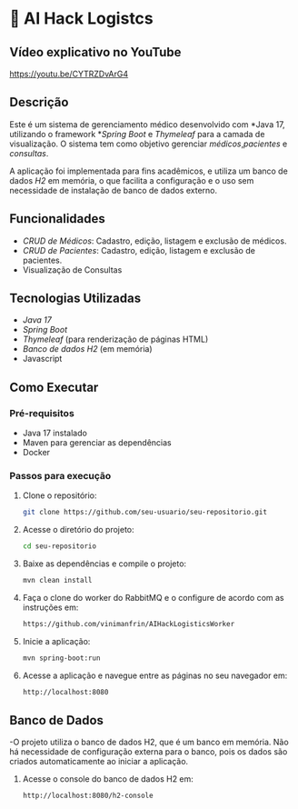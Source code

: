 # 🏥 AI Hack Logistcs

## Vídeo explicativo no YouTube
https://youtu.be/CYTRZDvArG4


## Descrição

Este é um sistema de gerenciamento médico desenvolvido com *Java 17, utilizando o framework **Spring Boot* e *Thymeleaf* para a camada de visualização. O sistema tem como objetivo gerenciar *médicos*,*pacientes* e *consultas*. 

A aplicação foi implementada para fins acadêmicos, e utiliza um banco de dados *H2* em memória, o que facilita a configuração e o uso sem necessidade de instalação de banco de dados externo.

## Funcionalidades

- *CRUD de Médicos*: Cadastro, edição, listagem e exclusão de médicos.
- *CRUD de Pacientes*: Cadastro, edição, listagem e exclusão de pacientes.
- Visualização de Consultas

## Tecnologias Utilizadas
- *Java 17*
- *Spring Boot*
- *Thymeleaf* (para renderização de páginas HTML)
- *Banco de dados H2* (em memória)
- Javascript

## Como Executar

### Pré-requisitos

- Java 17 instalado
- Maven para gerenciar as dependências
- Docker

### Passos para execução

1. Clone o repositório:

   ```bash
   git clone https://github.com/seu-usuario/seu-repositorio.git

2. Acesse o diretório do projeto:
    ```bash
    cd seu-repositorio

3. Baixe as dependências e compile o projeto:
    ```bash
    mvn clean install

4. Faça o clone do worker do RabbitMQ e o configure de acordo com as instruções em:
    ```bash
    https://github.com/vinimanfrin/AIHackLogisticsWorker

5. Inicie a aplicação:
    ```bash
    mvn spring-boot:run

6. Acesse a aplicação e navegue entre as páginas no seu navegador em:
    ```bash
    http://localhost:8080

## Banco de Dados

-O projeto utiliza o banco de dados H2, que é um banco em memória. Não há necessidade de configuração externa para o banco, pois os dados são criados automaticamente ao iniciar a aplicação.

1. Acesse o console do banco de dados H2 em:
      ```bash
      http://localhost:8080/h2-console
